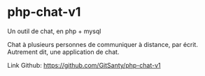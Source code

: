 # php-chat-v1
Un outil de chat, en php + mysql

Chat à plusieurs personnes de communiquer à distance, par écrit.
Autrement dit, une application de chat.

Link Github: https://github.com/GitSanty/php-chat-v1



